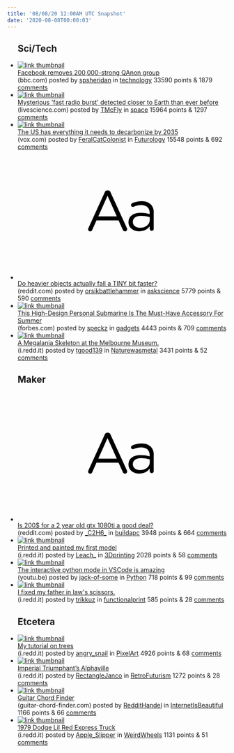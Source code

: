 ```yaml
---
title: '08/08/20 12:00AM UTC Snapshot'
date: '2020-08-08T00:00:03'
---
```

<ul>
<h2>Sci/Tech</h2>

<li><a href='https://www.bbc.com/news/technology-53692545'><img src='https://a.thumbs.redditmedia.com/AY--BDe-H_1H9bEzlt9RfkK2CDBxE2eHWsZDJU2oMR4.jpg' alt='link thumbnail'></a><div><div class='linkTitle'><a href='https://www.bbc.com/news/technology-53692545'>Facebook removes 200,000-strong QAnon group</a></div>(bbc.com) posted by <a href='https://www.reddit.com/user/spsheridan'>spsheridan</a> in <a href='https://www.reddit.com/r/technology'>technology</a> 33590 points & 1879 <a href='https://www.reddit.com/r/technology/comments/i5dipa/facebook_removes_200000strong_qanon_group/'>comments</a></div></li>

<li><a href='https://www.livescience.com/fast-radio-burst-magnetar-milky-way.html'><img src='https://b.thumbs.redditmedia.com/CfV6nHdbHsTIx8OohsFWWjWAy9aC6x6NVd5g0k5mphk.jpg' alt='link thumbnail'></a><div><div class='linkTitle'><a href='https://www.livescience.com/fast-radio-burst-magnetar-milky-way.html'>Mysterious 'fast radio burst' detected closer to Earth than ever before</a></div>(livescience.com) posted by <a href='https://www.reddit.com/user/TMcFly'>TMcFly</a> in <a href='https://www.reddit.com/r/space'>space</a> 15964 points & 1297 <a href='https://www.reddit.com/r/space/comments/i5dhxe/mysterious_fast_radio_burst_detected_closer_to/'>comments</a></div></li>

<li><a href='https://www.vox.com/energy-and-environment/21349200/climate-change-fossil-fuels-rewiring-america-electrify'><img src='https://a.thumbs.redditmedia.com/kCuPIoaaJzEgJStyxmBfTTraSnqd4LB0RYS9thJnNW4.jpg' alt='link thumbnail'></a><div><div class='linkTitle'><a href='https://www.vox.com/energy-and-environment/21349200/climate-change-fossil-fuels-rewiring-america-electrify'>The US has everything it needs to decarbonize by 2035</a></div>(vox.com) posted by <a href='https://www.reddit.com/user/FeralCatColonist'>FeralCatColonist</a> in <a href='https://www.reddit.com/r/Futurology'>Futurology</a> 15548 points & 692 <a href='https://www.reddit.com/r/Futurology/comments/i5fb8q/the_us_has_everything_it_needs_to_decarbonize_by/'>comments</a></div></li>

<li><a href='https://www.reddit.com/r/askscience/comments/i5911n/do_heavier_objects_actually_fall_a_tiny_bit_faster/'><svg version='1.1' viewBox='-34 -12 104 64' preserveAspectRatio='xMidYMid slice' xmlns='http://www.w3.org/2000/svg' xmlns:xlink='http://www.w3.org/1999/xlink'>
    <title>text link thumbnail</title>
    <path d='M12.19,8.84a1.45,1.45,0,0,0-1.4-1h-.12a1.46,1.46,0,0,0-1.42,1L1.14,26.56a1.29,1.29,0,0,0-.14.59,1,1,0,0,0,1,1,1.12,1.12,0,0,0,1.08-.77l2.08-4.65h11l2.08,4.59a1.24,1.24,0,0,0,1.12.83,1.08,1.08,0,0,0,1.08-1.08,1.64,1.64,0,0,0-.14-.57ZM6.08,20.71l4.59-10.22,4.6,10.22Z'>
    </path>
    <path d='M32.24,14.78A6.35,6.35,0,0,0,27.6,13.2a11.36,11.36,0,0,0-4.7,1,1,1,0,0,0-.58.89,1,1,0,0,0,.94.92,1.23,1.23,0,0,0,.39-.08,8.87,8.87,0,0,1,3.72-.81c2.7,0,4.28,1.33,4.28,3.92v.5a15.29,15.29,0,0,0-4.42-.61c-3.64,0-6.14,1.61-6.14,4.64v.05c0,2.95,2.7,4.48,5.37,4.48a6.29,6.29,0,0,0,5.19-2.48V26.9a1,1,0,0,0,1,1,1,1,0,0,0,1-1.06V19A5.71,5.71,0,0,0,32.24,14.78Zm-.56,7.7c0,2.28-2.17,3.89-4.81,3.89-1.94,0-3.61-1.06-3.61-2.86v-.06c0-1.8,1.5-3,4.2-3a15.2,15.2,0,0,1,4.22.61Z'>
    </path>
    </svg></a><div><div class='linkTitle'><a href='https://www.reddit.com/r/askscience/comments/i5911n/do_heavier_objects_actually_fall_a_tiny_bit_faster/'>Do heavier objects actually fall a TINY bit faster?</a></div>(reddit.com) posted by <a href='https://www.reddit.com/user/orsikbattlehammer'>orsikbattlehammer</a> in <a href='https://www.reddit.com/r/askscience'>askscience</a> 5779 points & 590 <a href='https://www.reddit.com/r/askscience/comments/i5911n/do_heavier_objects_actually_fall_a_tiny_bit_faster/'>comments</a></div></li>

<li><a href='https://www.forbes.com/sites/nicoletrilivas/2020/08/06/personal-submarine-nemo/#2e9817bc6cbc'><img src='https://b.thumbs.redditmedia.com/g-_6P7ym6MHcOzlB3hxwa0CqT3CCCWSZnPv6NbT-PcQ.jpg' alt='link thumbnail'></a><div><div class='linkTitle'><a href='https://www.forbes.com/sites/nicoletrilivas/2020/08/06/personal-submarine-nemo/#2e9817bc6cbc'>This High-Design Personal Submarine Is The Must-Have Accessory For Summer</a></div>(forbes.com) posted by <a href='https://www.reddit.com/user/speckz'>speckz</a> in <a href='https://www.reddit.com/r/gadgets'>gadgets</a> 4443 points & 709 <a href='https://www.reddit.com/r/gadgets/comments/i5djjr/this_highdesign_personal_submarine_is_the/'>comments</a></div></li>

<li><a href='https://i.redd.it/6f2ml1sryjf51.jpg'><img src='https://b.thumbs.redditmedia.com/w0-x_r0FFhKdbLwIRAgDtDxRmf93wOw8fzuas8OrNCA.jpg' alt='link thumbnail'></a><div><div class='linkTitle'><a href='https://i.redd.it/6f2ml1sryjf51.jpg'>A Megalania Skeleton at the Melbourne Museum.</a></div>(i.redd.it) posted by <a href='https://www.reddit.com/user/tgood139'>tgood139</a> in <a href='https://www.reddit.com/r/Naturewasmetal'>Naturewasmetal</a> 3431 points & 52 <a href='https://www.reddit.com/r/Naturewasmetal/comments/i5b0jq/a_megalania_skeleton_at_the_melbourne_museum/'>comments</a></div></li>

<h2>Maker</h2>

<li><a href='https://www.reddit.com/r/buildapc/comments/i5807p/is_200_for_a_2_year_old_gtx_1080ti_a_good_deal/'><svg version='1.1' viewBox='-34 -12 104 64' preserveAspectRatio='xMidYMid slice' xmlns='http://www.w3.org/2000/svg' xmlns:xlink='http://www.w3.org/1999/xlink'>
    <title>text link thumbnail</title>
    <path d='M12.19,8.84a1.45,1.45,0,0,0-1.4-1h-.12a1.46,1.46,0,0,0-1.42,1L1.14,26.56a1.29,1.29,0,0,0-.14.59,1,1,0,0,0,1,1,1.12,1.12,0,0,0,1.08-.77l2.08-4.65h11l2.08,4.59a1.24,1.24,0,0,0,1.12.83,1.08,1.08,0,0,0,1.08-1.08,1.64,1.64,0,0,0-.14-.57ZM6.08,20.71l4.59-10.22,4.6,10.22Z'>
    </path>
    <path d='M32.24,14.78A6.35,6.35,0,0,0,27.6,13.2a11.36,11.36,0,0,0-4.7,1,1,1,0,0,0-.58.89,1,1,0,0,0,.94.92,1.23,1.23,0,0,0,.39-.08,8.87,8.87,0,0,1,3.72-.81c2.7,0,4.28,1.33,4.28,3.92v.5a15.29,15.29,0,0,0-4.42-.61c-3.64,0-6.14,1.61-6.14,4.64v.05c0,2.95,2.7,4.48,5.37,4.48a6.29,6.29,0,0,0,5.19-2.48V26.9a1,1,0,0,0,1,1,1,1,0,0,0,1-1.06V19A5.71,5.71,0,0,0,32.24,14.78Zm-.56,7.7c0,2.28-2.17,3.89-4.81,3.89-1.94,0-3.61-1.06-3.61-2.86v-.06c0-1.8,1.5-3,4.2-3a15.2,15.2,0,0,1,4.22.61Z'>
    </path>
    </svg></a><div><div class='linkTitle'><a href='https://www.reddit.com/r/buildapc/comments/i5807p/is_200_for_a_2_year_old_gtx_1080ti_a_good_deal/'>Is 200$ for a 2 year old gtx 1080ti a good deal?</a></div>(reddit.com) posted by <a href='https://www.reddit.com/user/_C2H6_'>_C2H6_</a> in <a href='https://www.reddit.com/r/buildapc'>buildapc</a> 3948 points & 664 <a href='https://www.reddit.com/r/buildapc/comments/i5807p/is_200_for_a_2_year_old_gtx_1080ti_a_good_deal/'>comments</a></div></li>

<li><a href='https://i.redd.it/mcy0htsngkf51.jpg'><img src='https://b.thumbs.redditmedia.com/Czyj3LNBtWPPqDhY10i2SX5uSrjQLZzi0F4W_JJ6Zcc.jpg' alt='link thumbnail'></a><div><div class='linkTitle'><a href='https://i.redd.it/mcy0htsngkf51.jpg'>Printed and painted my first model</a></div>(i.redd.it) posted by <a href='https://www.reddit.com/user/Leach_'>Leach_</a> in <a href='https://www.reddit.com/r/3Dprinting'>3Dprinting</a> 2028 points & 58 <a href='https://www.reddit.com/r/3Dprinting/comments/i5c61j/printed_and_painted_my_first_model/'>comments</a></div></li>

<li><a href='https://youtu.be/lwN4-W1WR84'><img src='https://b.thumbs.redditmedia.com/JR3UE7SxNFv28p3CHPy_xzd1TnROeLj7tXZkobZ-pgM.jpg' alt='link thumbnail'></a><div><div class='linkTitle'><a href='https://youtu.be/lwN4-W1WR84'>The interactive python mode in VSCode is amazing</a></div>(youtu.be) posted by <a href='https://www.reddit.com/user/jack-of-some'>jack-of-some</a> in <a href='https://www.reddit.com/r/Python'>Python</a> 718 points & 99 <a href='https://www.reddit.com/r/Python/comments/i5dns2/the_interactive_python_mode_in_vscode_is_amazing/'>comments</a></div></li>

<li><a href='https://i.redd.it/qy3fmlz9ilf51.jpg'><img src='https://b.thumbs.redditmedia.com/L1T7xkrmyK4BiJZ6nRjh4Hejdjbf9M1dTey43TnmiGM.jpg' alt='link thumbnail'></a><div><div class='linkTitle'><a href='https://i.redd.it/qy3fmlz9ilf51.jpg'>I fixed my father in law's scissors.</a></div>(i.redd.it) posted by <a href='https://www.reddit.com/user/trikkuz'>trikkuz</a> in <a href='https://www.reddit.com/r/functionalprint'>functionalprint</a> 585 points & 28 <a href='https://www.reddit.com/r/functionalprint/comments/i5ff1f/i_fixed_my_father_in_laws_scissors/'>comments</a></div></li>

<h2>Etcetera</h2>

<li><a href='https://i.redd.it/m2s6tktr5lf51.png'><img src='https://a.thumbs.redditmedia.com/WjEqiaIKI_8zeYJNMBcfx8loJcfPQQWbZ1AnbNWwu28.jpg' alt='link thumbnail'></a><div><div class='linkTitle'><a href='https://i.redd.it/m2s6tktr5lf51.png'>My tutorial on trees</a></div>(i.redd.it) posted by <a href='https://www.reddit.com/user/angry_snail'>angry_snail</a> in <a href='https://www.reddit.com/r/PixelArt'>PixelArt</a> 4926 points & 68 <a href='https://www.reddit.com/r/PixelArt/comments/i5e7oi/my_tutorial_on_trees/'>comments</a></div></li>

<li><a href='https://i.redd.it/1qgiy5ywmjf51.jpg'><img src='https://a.thumbs.redditmedia.com/u5zP5lFoLnO_s_h8vcexHHppo2yG1pYlYeMTlQtorV4.jpg' alt='link thumbnail'></a><div><div class='linkTitle'><a href='https://i.redd.it/1qgiy5ywmjf51.jpg'>Imperial Triumphant’s Alphaville</a></div>(i.redd.it) posted by <a href='https://www.reddit.com/user/RectangleJanco'>RectangleJanco</a> in <a href='https://www.reddit.com/r/RetroFuturism'>RetroFuturism</a> 1272 points & 28 <a href='https://www.reddit.com/r/RetroFuturism/comments/i5ab1f/imperial_triumphants_alphaville/'>comments</a></div></li>

<li><a href='https://www.guitar-chord-finder.com/'><img src='https://b.thumbs.redditmedia.com/pvGc9uPItYF2GJ90x7dxQHeNTLttOHKuv-DrtJMxTJk.jpg' alt='link thumbnail'></a><div><div class='linkTitle'><a href='https://www.guitar-chord-finder.com/'>Guitar Chord Finder</a></div>(guitar-chord-finder.com) posted by <a href='https://www.reddit.com/user/RedditHandel'>RedditHandel</a> in <a href='https://www.reddit.com/r/InternetIsBeautiful'>InternetIsBeautiful</a> 1166 points & 66 <a href='https://www.reddit.com/r/InternetIsBeautiful/comments/i56znx/guitar_chord_finder/'>comments</a></div></li>

<li><a href='https://i.redd.it/6stm3k82ekf51.jpg'><img src='https://b.thumbs.redditmedia.com/gv5ESidqPHV0viCJUHtLVK6y1uCx1VdBMEo8Akn3R3U.jpg' alt='link thumbnail'></a><div><div class='linkTitle'><a href='https://i.redd.it/6stm3k82ekf51.jpg'>1979 Dodge Lil Red Express Truck</a></div>(i.redd.it) posted by <a href='https://www.reddit.com/user/Apple_Slipper'>Apple_Slipper</a> in <a href='https://www.reddit.com/r/WeirdWheels'>WeirdWheels</a> 1131 points & 51 <a href='https://www.reddit.com/r/WeirdWheels/comments/i5bznw/1979_dodge_lil_red_express_truck/'>comments</a></div></li>

</ul>
